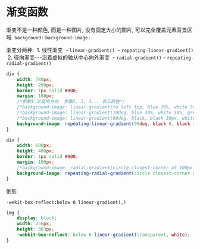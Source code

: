 # 渐变函数

渐变不是一种颜色, 而是一种图片, 没有固定大小的图片, 可以完全覆盖元素背景区域.
`background:`
`background-image:`

渐变分两种:
​        1. 线性渐变
​           - `linear-gradient()`
​           - `repeating-linear-gradient()`
​        2. 径向渐变---沿着虚拟的轴从中⼼向外渐变
​           - `radial-gradient()`
​           - `repeating-radial-gradient()`

```css
div {
    width: 780px;
    height: 200px;
    border: 1px solid #000;
    margin: 100px;
    /*参数1:渐变的方向  参数2, 3, 4... 表示颜色*/
    /*background-image: linear-gradient(to left top, blue 30%, white 50%, green 60%);*/
    /*background-image: linear-gradient(10deg, blue 30%, white 50%, green 60%);*/
    /*background-image: linear-gradient(90deg, black, black 30px, white 30px, white 60px);*/
    background-image: repeating-linear-gradient(90deg, black 0, black 30px, white 30px, white 60px);
}
```

```css
div {
    width: 600px;
    height: 400px;
    border: 1px solid #000;
    margin: 100px;
    /*background-image: radial-gradient(circle closest-corner at 100px 200px, white, blue, red 100px);*/
    background-image: repeating-radial-gradient(circle closest-corner at 100px 200px, white, blue, red 100px);
}
```

倒影

`-wekit-box-reflect:below 0 linear-gradient(,)`

```css
img {
    display: block;
    width: 256px;
    height: 363px;
    -webkit-box-reflect: below 0 linear-gradient(transparent, white);
}
```
